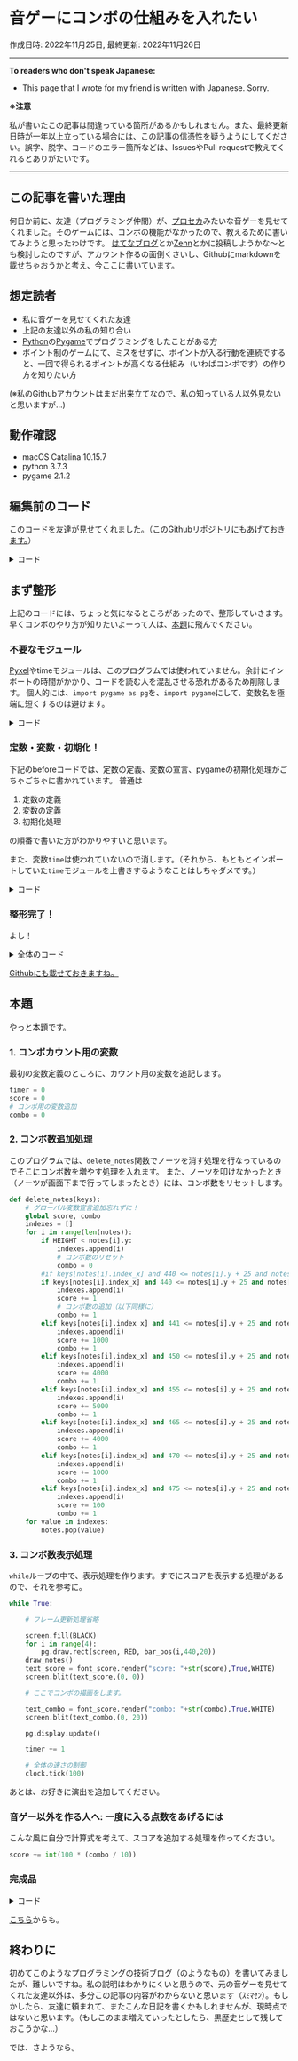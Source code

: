 # 音ゲーにコンボの仕組みを入れたい

作成日時: 2022年11月25日, 最終更新: 2022年11月26日

***

**To readers who don't speak Japanese:**
+ This page that I wrote for my friend is written with Japanese. Sorry.

**※注意**

私が書いたこの記事は間違っている箇所があるかもしれません。また、最終更新日時が一年以上立っている場合には、この記事の信憑性を疑うようにしてください。誤字、脱字、コードのエラー箇所などは、IssuesやPull requestで教えてくれるとありがたいです。

***

## この記事を書いた理由

何日か前に、友達（プログラミング仲間）が、[プロセカ](https://pjsekai.sega.jp/)みたいな音ゲーを見せてくれました。そのゲームには、コンボの機能がなかったので、教えるために書いてみようと思ったわけです。
[はてなブログ](https://hatenablog.com/)とか[Zenn](https://zenn.dev/)とかに投稿しようかな〜とも検討したのですが、アカウント作るの面倒くさいし、Githubにmarkdownを載せちゃおうかと考え、今ここに書いています。

## 想定読者

+ 私に音ゲーを見せてくれた友達
+ 上記の友達以外の私の知り合い
+ [Python](https://www.python.org/)の[Pygame](https://www.pygame.org/news)でプログラミングをしたことがある方
+ ポイント制のゲームにて、ミスをせずに、ポイントが入る行動を連続ですると、一回で得られるポイントが高くなる仕組み（いわばコンボです）の作り方を知りたい方

(※私のGithubアカウントはまだ出来立てなので、私の知っている人以外見ないと思いますが…)

## 動作確認
+ macOS Catalina 10.15.7
+ python 3.7.3
+ pygame 2.1.2

## 編集前のコード

このコードを友達が見せてくれました。（[このGithubリポジトリにもあげておきます。](src/02_tidied/music_game_nomal.py)）

<details><summary>コード</summary>

```python
import sys
import random
import pyxel
import time

import pygame as pg

pg.init()

WIDTH = 1000
HEIGHT = 500

screen = pg.display.set_mode((WIDTH,HEIGHT))
clock = pg.time.Clock()
timer = 0
score = 0
time = 0

BLACK = (0, 0, 0, 255)
WHITE = (255, 255, 255, 255)
RED = (255, 0, 0, 255)
BLUE = (0, 0, 255, 100)

font_score = pg.font.Font(None,20)

def bar_pos(index_x, y, h):
	return ((WIDTH // 4) * index_x + 5, y, (WIDTH // 4) - 10, h)

class Note():
	def __init__(self,index_x,y):
		self.index_x = index_x
		self.y = y
	def move_y_direction(self):
		# ノーツの第二(1)の速さの制御
		self.y += 10
	def draw(self):
		# 青い四角形の絵画
		pg.draw.rect(screen,BLUE,bar_pos(self.index_x,self.y,25)) 

notes = []

def spawn_notes(timer):
	# %の次の値を変えることで、ノーツの数を変えられる。
	if timer % 40 == 0:
		notes.append(Note(random.randint(0,3), -50))

def update_notes():
	for i in range(len(notes)):
		notes[i].move_y_direction()

def delete_notes(keys):
	global score
	indexes = []
	for i in range(len(notes)):
		if HEIGHT < notes[i].y:
			indexes.append(i)
		#if keys[notes[i].index_x] and 440 <= notes[i].y + 25 and notes[i].y < 440 + 20:
		if keys[notes[i].index_x] and 440 <= notes[i].y + 25 and notes[i].y < 441:   
			indexes.append(i)
			score += 1
		elif keys[notes[i].index_x] and 441 <= notes[i].y + 25 and notes[i].y < 450:
			indexes.append(i)
			score += 1000
		elif keys[notes[i].index_x] and 450 <= notes[i].y + 25 and notes[i].y < 455:
			indexes.append(i)
			score += 4000
		elif keys[notes[i].index_x] and 455 <= notes[i].y + 25 and notes[i].y < 465:
			indexes.append(i)
			score += 5000
		elif keys[notes[i].index_x] and 465 <= notes[i].y + 25 and notes[i].y < 470:
			indexes.append(i)
			score += 4000
		elif keys[notes[i].index_x] and 470 <= notes[i].y + 25 and notes[i].y < 475:
			indexes.append(i)
			score += 1000
		elif keys[notes[i].index_x] and 475 <= notes[i].y + 25 and notes[i].y < 480:
			indexes.append(i)
			score += 100
	for value in indexes:
		notes.pop(value)

def draw_notes():
	for i in range(len(notes)):
		notes[i].draw()

keys = [False,False,False,False]
def get_keys():
	pg.event.pump()
	pressed = pg.key.get_pressed()
	keys[0] = pressed[pg.K_d]
	keys[1] = pressed[pg.K_f]
	keys[2] = pressed[pg.K_j]
	keys[3] = pressed[pg.K_k]

while True:
	for event in pg.event.get():
		if event.type == pg.QUIT:
			pg.quit()
			sys.exit()
	get_keys()
	spawn_notes(timer)
	update_notes()
	delete_notes(keys)
	
	screen.fill(BLACK)
	for i in range(4):
		pg.draw.rect(screen, RED, bar_pos(i,440,20))
	draw_notes()
	text_score = font_score.render("score: "+str(score),True,WHITE)
	screen.blit(text_score,(0, 0))
	pg.display.update()

	timer += 1

	# 全体の速さの制御
	clock.tick(100)

```

</details>

## まず整形

上記のコードには、ちょっと気になるところがあったので、整形していきます。早くコンボのやり方が知りたいよーって人は、[本題](#本題)に飛んでください。

### 不要なモジュール

[Pyxel](https://github.com/kitao/pyxel/)やtimeモジュールは、このプログラムでは使われていません。余計にインポートの時間がかかり、コードを読む人を混乱させる恐れがあるため削除します。
個人的には、`import pygame as pg`を、`import pygame`にして、変数名を極端に短くするのは避けます。

<details><summary>コード</summary>

before

```python
# Line 1

import sys
import random
import pyxel
import time

import pygame as pg
```

after

```python
# Line 1

import sys
import random

import pygame as pg
# import pygame
```

</details>

### 定数・変数・初期化！

下記のbeforeコードでは、定数の定義、変数の宣言、pygameの初期化処理がごちゃごちゃに書かれています。
普通は

1. 定数の定義
2. 変数の定義
3. 初期化処理

の順番で書いた方がわかりやすいと思います。

また、変数`time`は使われていないので消します。（それから、もともとインポートしていた`time`モジュールを上書きするようなことはしちゃダメです。）

<details><summary>コード</summary>

before

```python
# Line 8

pg.init()

WIDTH = 1000
HEIGHT = 500

screen = pg.display.set_mode((WIDTH,HEIGHT))
clock = pg.time.Clock()
timer = 0
score = 0
time = 0

BLACK = (0, 0, 0, 255)
WHITE = (255, 255, 255, 255)
RED = (255, 0, 0, 255)
BLUE = (0, 0, 255, 100)

font_score = pg.font.Font(None,20)
```
after

```python
# Line 7

WIDTH = 1000
HEIGHT = 500

BLACK = (0, 0, 0, 255)
WHITE = (255, 255, 255, 255)
RED = (255, 0, 0, 255)
BLUE = (0, 0, 255, 100)

timer = 0
score = 0

pg.init()
screen = pg.display.set_mode((WIDTH,HEIGHT))
clock = pg.time.Clock()
font_score = pg.font.Font(None,20)
```

</details>

### 整形完了！

よし！

<details><summary>全体のコード</summary>

```python
import sys
import random

import pygame as pg
# import pygame

WIDTH = 1000
HEIGHT = 500

BLACK = (0, 0, 0, 255)
WHITE = (255, 255, 255, 255)
RED = (255, 0, 0, 255)
BLUE = (0, 0, 255, 100)

timer = 0
score = 0

pg.init()
screen = pg.display.set_mode((WIDTH,HEIGHT))
clock = pg.time.Clock()
font_score = pg.font.Font(None,20)

def bar_pos(index_x, y, h):
	return ((WIDTH // 4) * index_x + 5, y, (WIDTH // 4) - 10, h)

class Note():
	def __init__(self,index_x,y):
		self.index_x = index_x
		self.y = y
	def move_y_direction(self):
		# ノーツの第二(1)の速さの制御
		self.y += 10
	def draw(self):
		# 青い四角形の絵画
		pg.draw.rect(screen,BLUE,bar_pos(self.index_x,self.y,25)) 

notes = []

def spawn_notes(timer):
	# %の次の値を変えることで、ノーツの数を変えられる。
	if timer % 40 == 0:
		notes.append(Note(random.randint(0,3), -50))

def update_notes():
	for i in range(len(notes)):
		notes[i].move_y_direction()

def delete_notes(keys):
	global score
	indexes = []
	for i in range(len(notes)):
		if HEIGHT < notes[i].y:
			indexes.append(i)
		#if keys[notes[i].index_x] and 440 <= notes[i].y + 25 and notes[i].y < 440 + 20:
		if keys[notes[i].index_x] and 440 <= notes[i].y + 25 and notes[i].y < 441:   
			indexes.append(i)
			score += 1
		elif keys[notes[i].index_x] and 441 <= notes[i].y + 25 and notes[i].y < 450:
			indexes.append(i)
			score += 1000
		elif keys[notes[i].index_x] and 450 <= notes[i].y + 25 and notes[i].y < 455:
			indexes.append(i)
			score += 4000
		elif keys[notes[i].index_x] and 455 <= notes[i].y + 25 and notes[i].y < 465:
			indexes.append(i)
			score += 5000
		elif keys[notes[i].index_x] and 465 <= notes[i].y + 25 and notes[i].y < 470:
			indexes.append(i)
			score += 4000
		elif keys[notes[i].index_x] and 470 <= notes[i].y + 25 and notes[i].y < 475:
			indexes.append(i)
			score += 1000
		elif keys[notes[i].index_x] and 475 <= notes[i].y + 25 and notes[i].y < 480:
			indexes.append(i)
			score += 100
	for value in indexes:
		notes.pop(value)

def draw_notes():
	for i in range(len(notes)):
		notes[i].draw()

keys = [False,False,False,False]
def get_keys():
	pg.event.pump()
	pressed = pg.key.get_pressed()
	keys[0] = pressed[pg.K_d]
	keys[1] = pressed[pg.K_f]
	keys[2] = pressed[pg.K_j]
	keys[3] = pressed[pg.K_k]

while True:
	for event in pg.event.get():
		if event.type == pg.QUIT:
			pg.quit()
			sys.exit()
	get_keys()
	spawn_notes(timer)
	update_notes()
	delete_notes(keys)
	
	screen.fill(BLACK)
	for i in range(4):
		pg.draw.rect(screen, RED, bar_pos(i,440,20))
	draw_notes()
	text_score = font_score.render("score: "+str(score),True,WHITE)
	screen.blit(text_score,(0, 0))
	pg.display.update()

	timer += 1

	# 全体の速さの制御
	clock.tick(100)
```

</details>

[Githubにも載せておきますね。](src/02_tidied/music_game_nomal.py)

## 本題

やっと本題です。

### 1. コンボカウント用の変数

最初の変数定義のところに、カウント用の変数を追記します。

```python
timer = 0
score = 0
# コンボ用の変数追加
combo = 0
```

### 2. コンボ数追加処理

このプログラムでは、`delete_notes`関数でノーツを消す処理を行なっているのでそこにコンボ数を増やす処理を入れます。
また、ノーツを叩けなかったとき（ノーツが画面下まで行ってしまったとき）には、コンボ数をリセットします。

```python
def delete_notes(keys):
	# グローバル変数宣言追加忘れずに！
	global score, combo
	indexes = []
	for i in range(len(notes)):
		if HEIGHT < notes[i].y:
			indexes.append(i)
			# コンボ数のリセット
			combo = 0
		#if keys[notes[i].index_x] and 440 <= notes[i].y + 25 and notes[i].y < 440 + 20:
		if keys[notes[i].index_x] and 440 <= notes[i].y + 25 and notes[i].y < 441:   
			indexes.append(i)
			score += 1
			# コンボ数の追加（以下同様に）
			combo += 1
		elif keys[notes[i].index_x] and 441 <= notes[i].y + 25 and notes[i].y < 450:
			indexes.append(i)
			score += 1000
			combo += 1
		elif keys[notes[i].index_x] and 450 <= notes[i].y + 25 and notes[i].y < 455:
			indexes.append(i)
			score += 4000
			combo += 1
		elif keys[notes[i].index_x] and 455 <= notes[i].y + 25 and notes[i].y < 465:
			indexes.append(i)
			score += 5000
			combo += 1
		elif keys[notes[i].index_x] and 465 <= notes[i].y + 25 and notes[i].y < 470:
			indexes.append(i)
			score += 4000
			combo += 1
		elif keys[notes[i].index_x] and 470 <= notes[i].y + 25 and notes[i].y < 475:
			indexes.append(i)
			score += 1000
			combo += 1
		elif keys[notes[i].index_x] and 475 <= notes[i].y + 25 and notes[i].y < 480:
			indexes.append(i)
			score += 100
			combo += 1
	for value in indexes:
		notes.pop(value)
```

### 3. コンボ数表示処理

`while`ループの中で、表示処理を作ります。すでにスコアを表示する処理があるので、それを参考に。

```python
while True:

	# フレーム更新処理省略

	screen.fill(BLACK)
	for i in range(4):
		pg.draw.rect(screen, RED, bar_pos(i,440,20))
	draw_notes()
	text_score = font_score.render("score: "+str(score),True,WHITE)
	screen.blit(text_score,(0, 0))

	# ここでコンボの描画をします。

	text_combo = font_score.render("combo: "+str(combo),True,WHITE)
	screen.blit(text_combo,(0, 20))

	pg.display.update()

	timer += 1

	# 全体の速さの制御
	clock.tick(100)
```

あとは、お好きに演出を追加してください。

### 音ゲー以外を作る人へ: 一度に入る点数をあげるには

こんな風に自分で計算式を考えて、スコアを追加する処理を作ってください。

```python
score += int(100 * (combo / 10))
```

### 完成品

<details><summary>コード</summary>

```python
import sys
import random

import pygame as pg
# import pygame

WIDTH = 1000
HEIGHT = 500

BLACK = (0, 0, 0, 255)
WHITE = (255, 255, 255, 255)
RED = (255, 0, 0, 255)
BLUE = (0, 0, 255, 100)

timer = 0
score = 0
# コンボ用の変数追加
combo = 0

pg.init()
screen = pg.display.set_mode((WIDTH,HEIGHT))
clock = pg.time.Clock()
font_score = pg.font.Font(None,20)

def bar_pos(index_x, y, h):
	return ((WIDTH // 4) * index_x + 5, y, (WIDTH // 4) - 10, h)

class Note():
	def __init__(self,index_x,y):
		self.index_x = index_x
		self.y = y
	def move_y_direction(self):
		# ノーツの第二(1)の速さの制御
		self.y += 10
	def draw(self):
		# 青い四角形の絵画
		pg.draw.rect(screen,BLUE,bar_pos(self.index_x,self.y,25)) 

notes = []

def spawn_notes(timer):
	# %の次の値を変えることで、ノーツの数を変えられる。
	if timer % 40 == 0:
		notes.append(Note(random.randint(0,3), -50))

def update_notes():
	for i in range(len(notes)):
		notes[i].move_y_direction()

def delete_notes(keys):
	global score, combo
	indexes = []
	for i in range(len(notes)):
		if HEIGHT < notes[i].y:
			indexes.append(i)
			combo = 0
		#if keys[notes[i].index_x] and 440 <= notes[i].y + 25 and notes[i].y < 440 + 20:
		if keys[notes[i].index_x] and 440 <= notes[i].y + 25 and notes[i].y < 441:   
			indexes.append(i)
			score += 1
			combo += 1
		elif keys[notes[i].index_x] and 441 <= notes[i].y + 25 and notes[i].y < 450:
			indexes.append(i)
			score += 1000
			combo += 1
		elif keys[notes[i].index_x] and 450 <= notes[i].y + 25 and notes[i].y < 455:
			indexes.append(i)
			score += 4000
			combo += 1
		elif keys[notes[i].index_x] and 455 <= notes[i].y + 25 and notes[i].y < 465:
			indexes.append(i)
			score += 5000
			combo += 1
		elif keys[notes[i].index_x] and 465 <= notes[i].y + 25 and notes[i].y < 470:
			indexes.append(i)
			score += 4000
			combo += 1
		elif keys[notes[i].index_x] and 470 <= notes[i].y + 25 and notes[i].y < 475:
			indexes.append(i)
			score += 1000
			combo += 1
		elif keys[notes[i].index_x] and 475 <= notes[i].y + 25 and notes[i].y < 480:
			indexes.append(i)
			score += 100
			combo += 1
	for value in indexes:
		notes.pop(value)

def draw_notes():
	for i in range(len(notes)):
		notes[i].draw()

keys = [False,False,False,False]
def get_keys():
	pg.event.pump()
	pressed = pg.key.get_pressed()
	keys[0] = pressed[pg.K_d]
	keys[1] = pressed[pg.K_f]
	keys[2] = pressed[pg.K_j]
	keys[3] = pressed[pg.K_k]

while True:
	for event in pg.event.get():
		if event.type == pg.QUIT:
			pg.quit()
			sys.exit()
	get_keys()
	spawn_notes(timer)
	update_notes()
	delete_notes(keys)
	
	screen.fill(BLACK)
	for i in range(4):
		pg.draw.rect(screen, RED, bar_pos(i,440,20))
	draw_notes()
	text_score = font_score.render("score: "+str(score),True,WHITE)
	screen.blit(text_score,(0, 0))

	text_combo = font_score.render("combo: "+str(combo),True,WHITE)
	screen.blit(text_combo,(0, 20))

	pg.display.update()

	timer += 1

	# 全体の速さの制御
	clock.tick(100)
```

</details>

[こちら](src/03_finished/music_game_nomal.py)からも。

## 終わりに

初めてこのようなプログラミングの技術ブログ（のようなもの）を書いてみましたが、難しいですね。私の説明はわかりにくいと思うので、元の音ゲーを見せてくれた友達以外は、多分この記事の内容がわからないと思います（ｽﾐﾏｾﾝ）。もしかしたら、友達に頼まれて、またこんな日記を書くかもしれませんが、現時点ではないと思います。（もしこのまま増えていったとしたら、黒歴史として残しておこうかな…）

では、さようなら。
